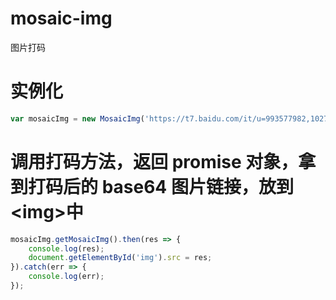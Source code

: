 # mosaic-img 
图片打码

# 实例化
```javascript
var mosaicImg = new MosaicImg('https://t7.baidu.com/it/u=993577982,1027868784&fm=193&f=GIF', {x: 200, y: 600, width: 300, height: 300});
```

# 调用打码方法，返回 promise 对象，拿到打码后的 base64 图片链接，放到\<img\>中
```javascript
mosaicImg.getMosaicImg().then(res => {
    console.log(res);
    document.getElementById('img').src = res;
}).catch(err => {
    console.log(err);
});
```
